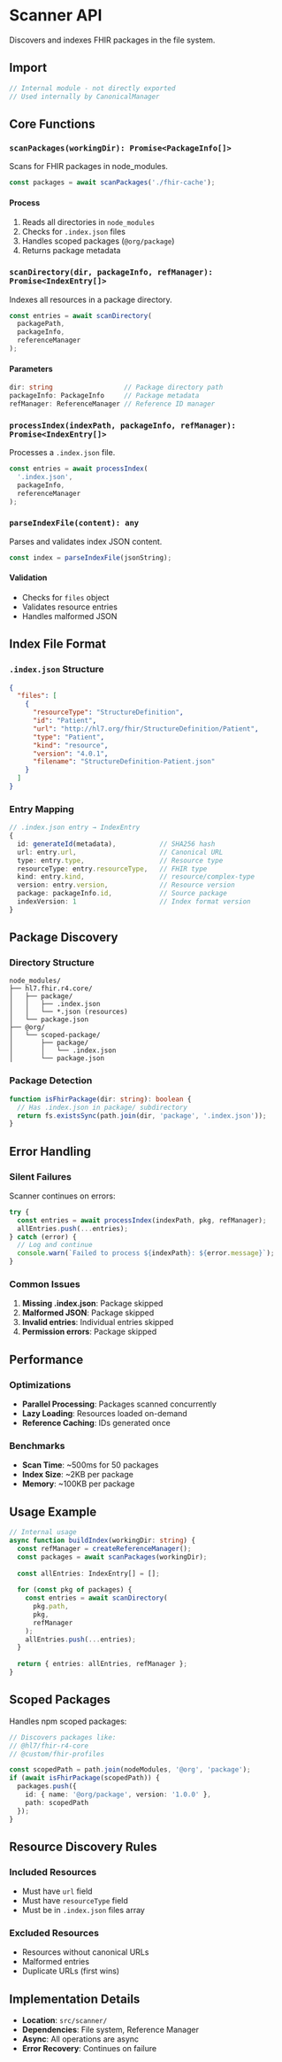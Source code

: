 # Scanner API

Discovers and indexes FHIR packages in the file system.

## Import

```typescript
// Internal module - not directly exported
// Used internally by CanonicalManager
```

## Core Functions

### `scanPackages(workingDir): Promise<PackageInfo[]>`

Scans for FHIR packages in node_modules.

```typescript
const packages = await scanPackages('./fhir-cache');
```

#### Process

1. Reads all directories in `node_modules`
2. Checks for `.index.json` files
3. Handles scoped packages (`@org/package`)
4. Returns package metadata

### `scanDirectory(dir, packageInfo, refManager): Promise<IndexEntry[]>`

Indexes all resources in a package directory.

```typescript
const entries = await scanDirectory(
  packagePath,
  packageInfo,
  referenceManager
);
```

#### Parameters

```typescript
dir: string                  // Package directory path
packageInfo: PackageInfo     // Package metadata
refManager: ReferenceManager // Reference ID manager
```

### `processIndex(indexPath, packageInfo, refManager): Promise<IndexEntry[]>`

Processes a `.index.json` file.

```typescript
const entries = await processIndex(
  '.index.json',
  packageInfo,
  referenceManager
);
```

### `parseIndexFile(content): any`

Parses and validates index JSON content.

```typescript
const index = parseIndexFile(jsonString);
```

#### Validation

- Checks for `files` object
- Validates resource entries
- Handles malformed JSON

## Index File Format

### `.index.json` Structure

```json
{
  "files": [
    {
      "resourceType": "StructureDefinition",
      "id": "Patient",
      "url": "http://hl7.org/fhir/StructureDefinition/Patient",
      "type": "Patient",
      "kind": "resource",
      "version": "4.0.1",
      "filename": "StructureDefinition-Patient.json"
    }
  ]
}
```

### Entry Mapping

```typescript
// .index.json entry → IndexEntry
{
  id: generateId(metadata),           // SHA256 hash
  url: entry.url,                     // Canonical URL
  type: entry.type,                   // Resource type
  resourceType: entry.resourceType,   // FHIR type
  kind: entry.kind,                   // resource/complex-type
  version: entry.version,             // Resource version
  package: packageInfo.id,            // Source package
  indexVersion: 1                     // Index format version
}
```

## Package Discovery

### Directory Structure

```
node_modules/
├── hl7.fhir.r4.core/
│   ├── package/
│   │   ├── .index.json
│   │   └── *.json (resources)
│   └── package.json
├── @org/
│   └── scoped-package/
│       ├── package/
│       │   └── .index.json
│       └── package.json
```

### Package Detection

```typescript
function isFhirPackage(dir: string): boolean {
  // Has .index.json in package/ subdirectory
  return fs.existsSync(path.join(dir, 'package', '.index.json'));
}
```

## Error Handling

### Silent Failures

Scanner continues on errors:

```typescript
try {
  const entries = await processIndex(indexPath, pkg, refManager);
  allEntries.push(...entries);
} catch (error) {
  // Log and continue
  console.warn(`Failed to process ${indexPath}: ${error.message}`);
}
```

### Common Issues

1. **Missing .index.json**: Package skipped
2. **Malformed JSON**: Package skipped
3. **Invalid entries**: Individual entries skipped
4. **Permission errors**: Package skipped

## Performance

### Optimizations

- **Parallel Processing**: Packages scanned concurrently
- **Lazy Loading**: Resources loaded on-demand
- **Reference Caching**: IDs generated once

### Benchmarks

- **Scan Time**: ~500ms for 50 packages
- **Index Size**: ~2KB per package
- **Memory**: ~100KB per package

## Usage Example

```typescript
// Internal usage
async function buildIndex(workingDir: string) {
  const refManager = createReferenceManager();
  const packages = await scanPackages(workingDir);
  
  const allEntries: IndexEntry[] = [];
  
  for (const pkg of packages) {
    const entries = await scanDirectory(
      pkg.path,
      pkg,
      refManager
    );
    allEntries.push(...entries);
  }
  
  return { entries: allEntries, refManager };
}
```

## Scoped Packages

Handles npm scoped packages:

```typescript
// Discovers packages like:
// @hl7/fhir-r4-core
// @custom/fhir-profiles

const scopedPath = path.join(nodeModules, '@org', 'package');
if (await isFhirPackage(scopedPath)) {
  packages.push({
    id: { name: '@org/package', version: '1.0.0' },
    path: scopedPath
  });
}
```

## Resource Discovery Rules

### Included Resources

- Must have `url` field
- Must have `resourceType` field
- Must be in `.index.json` files array

### Excluded Resources

- Resources without canonical URLs
- Malformed entries
- Duplicate URLs (first wins)

## Implementation Details

- **Location**: `src/scanner/`
- **Dependencies**: File system, Reference Manager
- **Async**: All operations are async
- **Error Recovery**: Continues on failure